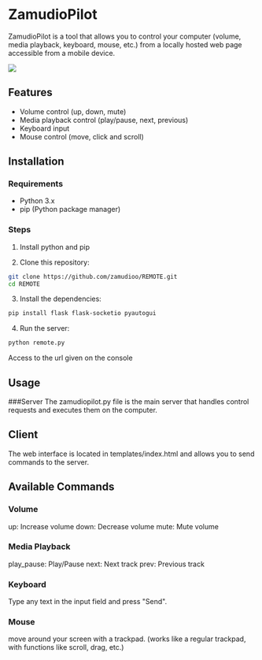
# ZamudioPilot

ZamudioPilot is a tool that allows you to control your computer (volume, media playback, keyboard, mouse, etc.) from a locally hosted web page accessible from a mobile device.

[![](https://markdown-videos.deta.dev/youtube/DqTLz9tM_-s)](https://youtu.be/DqTLz9tM_-s)

## Features

- Volume control (up, down, mute)
- Media playback control (play/pause, next, previous)
- Keyboard input
- Mouse control (move, click and scroll)

## Installation

### Requirements

- Python 3.x
- pip (Python package manager)

### Steps

1. Install python and pip

2. Clone this repository:

```bash
git clone https://github.com/zamudioo/REMOTE.git
cd REMOTE
```

3. Install the dependencies:
```bash
pip install flask flask-socketio pyautogui
```
4. Run the server:
```bash
python remote.py
```

Access to the url given on the console
## Usage
###Server
The zamudiopilot.py file is the main server that handles control requests and executes them on the computer.

## Client
The web interface is located in templates/index.html and allows you to send commands to the server.

## Available Commands
### Volume
up: Increase volume
down: Decrease volume
mute: Mute volume
### Media Playback
play_pause: Play/Pause
next: Next track
prev: Previous track
### Keyboard
Type any text in the input field and press "Send".
### Mouse
move around your screen with a trackpad.
(works like a regular trackpad, with functions like scroll, drag, etc.)

